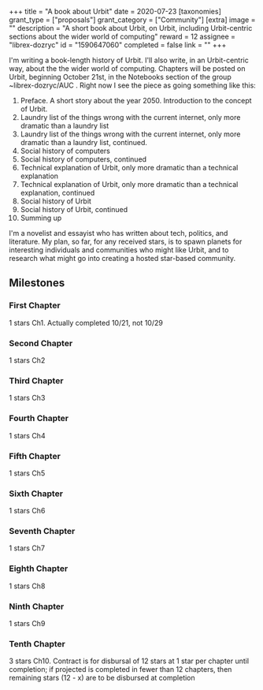 +++
title = "A book about Urbit"
date = 2020-07-23
[taxonomies]
grant_type = ["proposals"]
grant_category = ["Community"]
[extra]
image = ""
description = "A short book about Urbit, on Urbit, including Urbit-centric sections about the wider world of computing"
reward = 12
assignee = "librex-dozryc"
id = "1590647060"
completed = false
link = ""
+++

I'm writing a book-length history of Urbit. I'll also write, in an Urbit-centric way, about the the wider world of computing. Chapters will be posted on Urbit, beginning October 21st, in the Notebooks section of the group ~librex-dozryc/AUC . Right now I see the piece as going something like this:

1. Preface. A short story about the year 2050. Introduction to the concept of Urbit.
2. Laundry list of the things wrong with the current internet, only more dramatic than a laundry list
3. Laundry list of the things wrong with the current internet, only more dramatic than a laundry list, continued. 
4. Social history of computers
5. Social history of computers, continued
6. Technical explanation of Urbit, only more dramatic than a technical explanation
7. Technical explanation of Urbit, only more dramatic than a technical explanation, continued
8. Social history of Urbit
9. Social history of Urbit, continued
10. Summing up

I'm a novelist and essayist who has written about tech, politics, and literature. My plan, so far, for any received stars, is to spawn planets for interesting individuals and communities who might like Urbit, and to research what might go into creating a hosted star-based community.


## Milestones


### First Chapter
1 stars
Ch1. Actually completed 10/21, not 10/29


### Second Chapter
1 stars
Ch2


### Third Chapter
1 stars
Ch3


### Fourth Chapter
1 stars
Ch4


### Fifth Chapter
1 stars
Ch5


### Sixth Chapter
1 stars
Ch6


### Seventh Chapter
1 stars
Ch7


### Eighth Chapter
1 stars
Ch8


### Ninth Chapter
1 stars
Ch9


### Tenth Chapter
3 stars
Ch10. Contract is for disbursal of 12 stars at 1 star per chapter until completion; if projected is completed in fewer than 12 chapters, then remaining stars (12 - x) are to be disbursed at completion

    